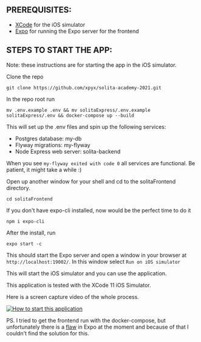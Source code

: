## PREREQUISITES:

- [XCode](https://developer.apple.com/xcode/) for the iOS simulator
- [Expo](https://github.com/expo/expo-cli) for running the Expo server for the frontend

## STEPS TO START THE APP:

Note: these instructions are for starting the app in the iOS simulator.

Clone the repo

    git clone https://github.com/xpyx/solita-academy-2021.git

In the repo root run 

    mv .env.example .env && mv solitaExpress/.env.example solitaExpress/.env && docker-compose up --build

This will set up the .env files and spin up the following services:

- Postgres database: my-db
- Flyway migrations: my-flyway
- Node Express web server: solita-backend

When you see `my-flyway exited with code 0` all services are functional. Be patient, it might take a while :)

Open up another window for your shell and cd to the solitaFrontend directory.

    cd solitaFrontend
    
If you don't have expo-cli installed, now would be the perfect time to do it

    npm i expo-cli

After the install, run
    
    expo start -c

This should start the Expo server and open a window in your browser at `http://localhost:19002/`. In this window select `Run on iOS simulator`

This will start the iOS simulator and you can use the application.

This application is tested with the XCode 11 iOS Simulator.

Here is a screen capture video of the whole process.

[![How to start this application](https://img.youtube.com/vi/qkDK1kZ4PvY/0.jpg)](https://www.youtube.com/watch?v=qkDK1kZ4PvY
 "Solita Dev Academy 2021 programming assignment")

PS. I tried to get the frontend run with the docker-compose, but unfortunately there is a [flaw](https://github.com/expo/expo-cli/issues/866) in Expo at the moment and because of that I couldn't find the solution for this.
